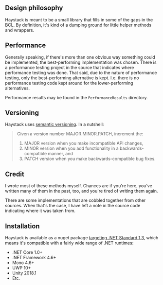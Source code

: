 ## Design philosophy
Haystack is meant to be a small library that fills in some of the gaps in the BCL. By definition, it's kind of a dumping ground for little helper methods and wrappers.

## Performance
Generally speaking, if there's more than one obvious way something could be implemented, the best-performing implementation was chosen. There is a performance testing project in the source that indicates where performance testing was done. That said, due to the nature of performance testing, only the best-performing alternative is kept. I.e. there is no performance testing code kept around for the lower-performing alternatives.

Performance results may be found in the `PerformanceResults` directory.

## Versioning
Haystack uses [semantic versioning](http://semver.org/). In a nutshell:

> Given a version number MAJOR.MINOR.PATCH, increment the:
>
> 1. MAJOR version when you make incompatible API changes,
> 2. MINOR version when you add functionality in a backwards-compatible manner, and
> 3. PATCH version when you make backwards-compatible bug fixes.

## Credit
I wrote most of these methods myself. Chances are if you're here, you've written many of them in the past, too, and you're tired of writing them again.

There are some implementations that are cobbled together from other sources. When that's the case, I have left a note in the source code indicating where it was taken from.

## Installation
Haystack is available as a nuget package [targeting .NET Standard 1.3](https://docs.microsoft.com/en-us/dotnet/standard/net-standard), which means it's compatible with a fairly wide range of .NET runtimes:

* .NET Core 1.0+
* .NET Framework 4.6+
* Mono 4.6+
* UWP 10+
* Unity 2018.1
* Etc.

